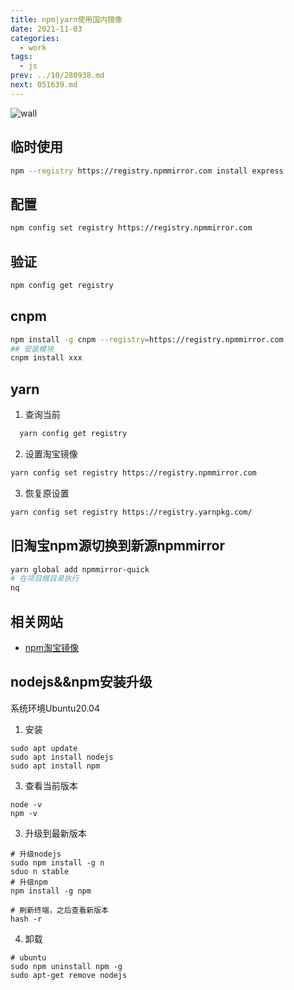 ```yaml
---
title: npm|yarn使用国内镜像
date: 2021-11-03
categories:
  - work
tags:
  - js
prev: ../10/280938.md
next: 051639.md
---
```


![wall](https://fastly.jsdelivr.net/gh/qbmzc/images/2021/202111031754163.png)

<!-- more -->

## 临时使用

```bash
npm --registry https://registry.npmmirror.com install express
```

## 配置

```bash
npm config set registry https://registry.npmmirror.com
```

## 验证

```bash
npm config get registry
```

## cnpm

```bash
npm install -g cnpm --registry=https://registry.npmmirror.com
## 安装模块
cnpm install xxx
```

## yarn

1. 查询当前

  ```bash
    yarn config get registry
  ```
2. 设置淘宝镜像

  ```bash
  yarn config set registry https://registry.npmmirror.com
  ```
3. 恢复原设置

  ```bash
  yarn config set registry https://registry.yarnpkg.com/
  ```

## 旧淘宝npm源切换到新源npmmirror

```bash
yarn global add npmmirror-quick
# 在项目根目录执行
nq
```

## 相关网站

- [npm淘宝镜像](https://npmmirror.com/)

## nodejs&&npm安装升级

系统环境Ubuntu20.04

1. 安装

  ```shell
  sudo apt update
  sudo apt install nodejs
  sudo apt install npm
  ``` 

3. 查看当前版本
  
  ```shell
  node -v
  npm -v
  ```

3. 升级到最新版本

```shell
# 升级nodejs
sudo npm install -g n
sduo n stable
# 升级npm
npm install -g npm

# 刷新终端，之后查看新版本 
hash -r 
```

4. 卸载

```shell
# ubuntu
sudo npm uninstall npm -g
sudo apt-get remove nodejs
```
